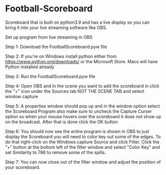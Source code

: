 # Football-Scoreboard
Scoreboard that is built on python3.9 and has a live display so you can bring it into your live streaming software like OBS.

Set up program from live streaming in OBS

Step 1: Download the FootballScoreboard.pyw file

Step 2: If you're on Windows install python either from https://www.python.org/downloads/ or the Microsoft Store. Macs will have Python installed already

Step 3: Run the FootballScoreboard.pyw file

Step 4: Open OBS and in the scene you want to add the scoreboard in click the "+" icon under the Sources tab NOT THE SCENE TAB and select window capture

Step 5: A properties window should pop up and in the window option select the Scoreboard Program also make sure to uncheck the Capture Curser option so when your mouse hovers over the scoreboard it does not show up on the broadcast. After that is done click the OK button

Step 6: You should now see the entire program is shown in OBS to just display the Scoreboard you will need to color key out some of the edges. To do that right-click on the Windows capture Source and click Filter. Click the "+" button at the bottom left of the filter window and select "Color Key" and set Similarity to 786 to remove some of the spills.

Step 7: You can now close out of the filter window and adjust the position of your scoreboard.
